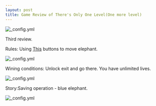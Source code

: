 ```yaml
---
layout: post
title: Game Review of There's Only One Level(One more level)
---
```

![_config.yml](https://lh3.googleusercontent.com/iaQbWhrWG0qXTrqoe47-qWl8Pw_XlhrGdlECph5sxZcKBccCXWv2v_qaAjnoJklf0MmH4s5zmnuZSHT2AuNQaUpE4LoEWZ9zX7wItQu2JL8hWpFZ8VDJ5U59l68x4vRgRZ_Ai6DzeSfIdIDhJ9S_bHwOg53vjbMRxUxdN73mA9ps7o6O2_Vis8mvBnfnZkYmpyzIBhWaymDkP-1ESJE5Jpdygb9CNeRerhaRSCfE7DpIvqJ4qLleC_2Cp3meUcxemOqYGDE1QGmZm6id8-wBZOWhyEmbwrVk4m_IY3AiIJMSXV4MVNKFgFrmME2fgCR6vR19ViS3NxCXWeisF52t0sDxjA525xo7JHFmu4LA_FYjg3xrQy08az9qEJNNY5LrBCjD7nAu0onEF72ZTUYL8siCJlve1RvNTzXumiSuIXYG-s-RrMUqqqmBi5A4s06g2NfYQEdifJ_28PTjgXpELd3Hd8wVVlqwd_J7hXw-qFugubg5cKG_N-uKIfmuLeEnyjUbFOdrG-JKDUT6cpvrPGxq4teuyuKNBC3lwurqmO12m4yWsbVpPmJ75P5BIFLM_1x3hwnvrsRHCOSE-7VZL_G71-YcCA=w1108-h654-no)



Third review.



Rules: Using [This](http://suprema63.ru/msdr/portal/testing/image.do?blobId=372312274) buttons to move elephant.




![_config.yml](https://lh3.googleusercontent.com/g81KYe6-25JXHa0i1Ak_UN_izOr5xnTc0LAPePUIT-jcBKsjXh7StblA5GFNu-OjAf53ydXSKJlrH82hWYhdfmGoPLWfOMkCANTvwcvqOtFq3qbl2plEZIGBAVmcUewjwqiY0IkZDtnFrM5QREpg5YLWjsoEIWtQu2p_YFz53fF-dT14Tldf0qKQTUeayCf8PyqrCKqXnwSmx74ejbQ--vSgDoJ68U5r3JQMxVlisVHoc3xG-0a8DYxb27Pab_w7vBa-v8mb-IwBwD8RCVdcJcABJmWPyyBw-3JZJzsb-uOcO2Chfuo55ywc7Zewp8PB0iACb4BtQoiE3uR15X_0RFXa92ffzgmdSCDfV5aFxx5V6Ekl1U0-3ot5yf3BAgoVJbVWUIKIzaflkYGcY6O-gMHb7oh_itan5CkNLJvie7gXx6d5jehcwMmkirDm1s2MNiPiyeKYDEHWsSyRizNT4oaqgCyR4qRIek2GrHAl8ZSp2IirIUmx3PkIxwz91X57Efd63uR89NCpCnhhmd9uQ5HMc2mqLGQq7Lpwz051jzbw2QYPOxKnXGS4GFKitlGRvY9lXqXfM4uZ4w298ypROd_vHwffFA=w1114-h610-no)




Wining conditions: Unlock exit and go there. You have unlimited lives.



![_config.yml](https://lh3.googleusercontent.com/QersAFXKCxBy0xbhBtYnr1UOIty16SOfQMCuOqkEmHICMFtefd7pQddwaW1Q_xpzeWb7oArhvcgl8HAVWlKFBNSOMqBoBtk5yTtnyCTGElAdQpecmLFGXxO0X4JO8yuIRH4YC3gSvgsXioFifZ77DRvM1bbKJZET4O9SLZK4Yq7nNAAL6iOs-p8v0VMhaYQv4e1KHhd7ioG1d_T6qWZ4aRrikAKz8KglehDeOD5Y0OLQZbeTObkQnbZwzo1BRHVVq0lUkpHh0qg2JD_rg_Kntkti7_zs9HdXsEhiioB1KRY8V8jpwlq6d7gTn9P4RXWi-SAsJKd89_O9wYd3sRQ2oWO2ieQz8JqVABtjO_rFI6XUZJ7nUjvpF2BoScdFeMlCTKu-HjdUOIhCJVfLK2e35RSo_ndt6TNQlhijodk-uyq5Ux4-eLp4DJ6R9PPDAkBGTMo18s6wuRR9aBySgasZtE39TbH48kDDYus0GYxJKb2Op1Hg9TPHbsx17UURa_fDh_SIV2PlNaMFSHvYPI-ibsn2NNplzfogbtO3X3pwKOapN6pirf9RUdIVvR2RFUcLyZzw3HuRZ0Fo14VnDyveJXGrk3CNnQ=w1102-h648-no)



Story:Saving operation -  blue elephant.



![_config.yml](https://lh3.googleusercontent.com/qm5re3aU6mXBxdTj7y8eB46AoVdoUjo5U7aB22ApExsmiIx3C0zJuTw_9gDO9tQGLR8A2vx7IPCibFWuQlQH7RDDwT7OFyk_XkDac9mN-0-KGsdfAgjCcgITUWCZrVO4AOt2JE-ss94Piv01iNa_zsmavXUPRCHyRdK2wA-Cn9-N5rufN6fFbNQs_WtHhsOj4UO_K-5UxtIjKc2sjQgAgyxYN8OYYwSu7GsaX_foArQHYwuEUDB-9_3LFMVtNNbeZ2aCt6qc8IChZBQRkm_nUUD2MdB1UZb1VPyd0f6o56iKZ-PZ5K7RjXf61Z9c--1oa5zNOwk6AVdaLM2tnFY3MRppoFg4edXpT9Z7Eq2ondob__RvademlPkHqyYLBfDTHMYN0FyUpIjhQoQ2-MPIPSihNe4NNM2nAzi7ndIhJ9bQha9h-x3ChcY8qYpVnZZa4bz5XYiNZmBNdjSkinYT0IVlxrkRGw3aVW1EJHYUs7nZa64T0OFtkZcqZUAYIyRcfXUIgxB38D_40veu_IgChJvX8JZ6Wscq1V3U1fmJnN1-lkLq7Tkl8XGwp5bI7db2XXQhGSRzVQfETPSpl5XfqgfzxFzkAg=w1097-h648-no)
